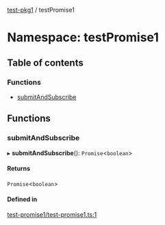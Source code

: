 [test-pkg1](../README.md) / testPromise1

# Namespace: testPromise1

## Table of contents

### Functions

- [submitAndSubscribe](testPromise1.md#submitandsubscribe)

## Functions

### submitAndSubscribe

▸ **submitAndSubscribe**(): `Promise`<`boolean`\>

#### Returns

`Promise`<`boolean`\>

#### Defined in

[test-promise1/test-promise1.ts:1](https://github.com/oleksii-honchar/rnd-pnpm-deps/blob/3742f05/packages/pkg1/src/test-promise1/test-promise1.ts#L1)
